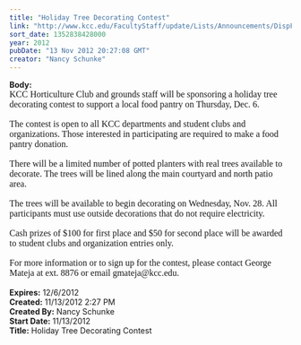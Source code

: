 ```yaml
---
title: "Holiday Tree Decorating Contest"
link: "http://www.kcc.edu/FacultyStaff/update/Lists/Announcements/DispForm.aspx?ID=901"
sort_date: 1352838428000
year: 2012
pubDate: "13 Nov 2012 20:27:08 GMT"
creator: "Nancy Schunke"
---
```


<div><b>Body:</b> <div class=ExternalClassE5D1DC6935F24FE3A4DE7AEEC5756B9B>
<div>
<p style="margin:0in 0in 0pt" class=MsoNormal><font size=3 face=Calibri>KCC Horticulture Club and grounds staff will be sponsoring a holiday tree decorating contest to support a local food pantry on Thursday, Dec. 6.</font></p>
<p style="margin:0in 0in 0pt" class=MsoNormal><font size=3 face=Calibri></font> </p>
<p style="margin:0in 0in 0pt" class=MsoNormal><font size=3 face=Calibri>The contest is open to all KCC departments and student clubs and organizations. Those interested in participating are required to make a food pantry donation.</font></p>
<p style="margin:0in 0in 0pt" class=MsoNormal><font size=3 face=Calibri></font> </p>
<p style="margin:0in 0in 0pt" class=MsoNormal><font size=3 face=Calibri>There will be a limited number of potted planters with real trees available to decorate. The trees will be lined along the main courtyard and north patio area. </font></p>
<p style="margin:0in 0in 0pt" class=MsoNormal><font size=3 face=Calibri></font> </p>
<p style="margin:0in 0in 0pt" class=MsoNormal><font size=3 face=Calibri>The trees will be available to begin decorating on Wednesday, Nov. 28. All participants must use outside decorations that do not require electricity. </font></p>
<p style="margin:0in 0in 0pt" class=MsoNormal><font size=3 face=Calibri></font> </p>
<p style="margin:0in 0in 0pt" class=MsoNormal><font size=3 face=Calibri>Cash prizes of $100 for first place and $50 for second place will be awarded to student clubs and organization entries only.</font></p>
<p style="margin:0in 0in 0pt" class=MsoNormal><font size=3 face=Calibri></font> </p>
<p style="margin:0in 0in 0pt" class=MsoNormal><font size=3 face=Calibri>For more information or to sign up for the contest, please contact George Mateja at ext. 8876 or email gmateja@kcc.edu.</font></p>
<p style="margin:0in 0in 0pt" class=MsoNormal><font size=3 face=Calibri></font> </p></div></div></div>
<div><b>Expires:</b> 12/6/2012</div>
<div><b>Created:</b> 11/13/2012 2:27 PM</div>
<div><b>Created By:</b> Nancy Schunke</div>
<div><b>Start Date:</b> 11/13/2012</div>
<div><b>Title:</b> Holiday Tree Decorating Contest</div>
